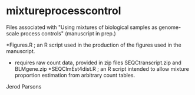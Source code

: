 mixtureprocesscontrol
=====================

Files associated with "Using mixtures of biological samples as genome-scale process controls" (manuscript in prep.)


*Figures.R ; an R script used in the production of the figures used in the manuscript.  
+ requires raw count data, provided in zip files SEQCtranscript.zip and BLMgene.zip
*SEQClmEst4dist.R ; an R script intended to allow mixture proportion estimation from arbitrary count tables.


Jerod Parsons
